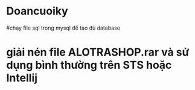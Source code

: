 # Doancuoiky
#chạy file sql trong mysql để tạo đủ database
# giải nén file ALOTRASHOP.rar và sử dụng bình thường trên STS hoặc Intellij
